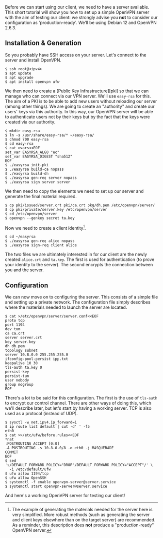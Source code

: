 Before we can start using our client, we need to have a server available. This
short tutorial will show you how to set up a simple OpenVPN server with the aim
of testing our client: we strongly advise you **not** to consider our
configuration as 'production-ready'. We'll be using Debian 12 and OpenVPN 2.6.3.

## Installation & Generation

So you probably have SSH access on your server. Let's connect to the server and
install OpenVPN.
```shell-session
$ ssh root@<ipv4>
$ apt update
$ apt upgrade
$ apt install openvpn ufw
```

We then need to create a [Public Key Infrastructure][pki] so that we can manage
who can connect via our VPN server. We'll use `easy-rsa` for this. The aim of a
PKI is to be able to add new users without reloading our server (among other
things). We are going to create an "authority" and create our users' keys via
this authority. In this way, our OpenVPN server will be able to authenticate
users not by their keys but by the fact that the keys were created via our
authority.
```shell-session
$ mkdir easy-rsa
$ ln -s /usr/share/easy-rsa/* ~/easy-rsa/
$ chmod 700 easy-rsa
$ cd easy-rsa
$ cat >vars<<EOF
set_var EASYRSA_ALGO "ec"
set_var EASYRSA_DIGEST "sha512"
EOF
$ ./easyrsa init-pki
$ ./easyrsa build-ca nopass
$ ./easyrsa build-dh
$ ./easyrsa gen-req server nopass
$ ./easyrsa sign server server
```

We then need to copy the elements we need to set up our server and generate the
final material required.
```shell-session
$ cp pki/issued/server.crt pki/ca.crt pkg/dh.pem /etc/openvpn/server/
$ cp pki/private/server.key /etc/openvpn/server
$ cd /etc/openvpn/server
$ openvpn --genkey secret ta.key
```

Now we need to create a client identity[^note].
```shell-session
$ cd ~/easyrsa
$ ./easyrsa gen-req alice nopass
$ ./easyrsa sign-req client alice
```

The two files we are ultimately interested in for our client are the newly
created `alice.crt` and `ta.key`. The first is used for authentication (to prove
your identity to the server). The second encrypts the connection between you and
the server.

[^note]: The example of generating the materials needed for the server here is
very simplified. More robust methods (such as generating the server and client
keys elsewhere than on the target server) are recommended. As a reminder, this
description does **not** produce a "production-ready" OpenVPN server.

## Configuration

We can now move on to configuring the server. This consists of a simple file and
setting up a private network. The configuration file simply describes where the
materials needed to launch the server are located.

```shell-session
$ cat >/etc/openvpn/server/server.conf<<EOF
proto tcp
port 1194
dev tun
ca ca.crt
server server.crt
key server.key
dh dh.pem
topology subnet
server 10.8.0.0 255.255.255.0
ifconfig-pool-persist ipp.txt
keepalive 10 30
tls-auth ta.key 0
persist-key
persist-tun
user nobody
group nogroup
EOF
```

There's a lot to be said for this configuration. The first is the use of
`tls-auth` to encrypt our control channel. There are other ways of doing this,
which we'll describe later, but let's start by having a working server. TCP is
also used as a protocol (instead of UDP).

```shell-session
$ sysctl -w net.ipv4.ip_forward=1
$ ip route list default | cut -d' ' -f5
eth0
$ cat >>/etc/ufw/before.rules<<EOF
*nat
:POSTROUTING ACCEPT [0:0]
-A POSTROUTING -s 10.8.0.0/8 -o eth0 -j MASQUERADE
COMMIT
EOF
$ sed 's/DEFAULT_FORWARD_POLICY="DROP"/DEFAULT_FORWARD_POLICY="ACCEPT"/' \
  -i /etc/default/ufw
$ ufw allow 1194/tcp
$ ufw allow OpenSSH
$ systemctl -f enable openvpn-server@server.service
$ systemctl start openvpn-server@server.service
```

And here's a working OpenVPN server for testing our client!
